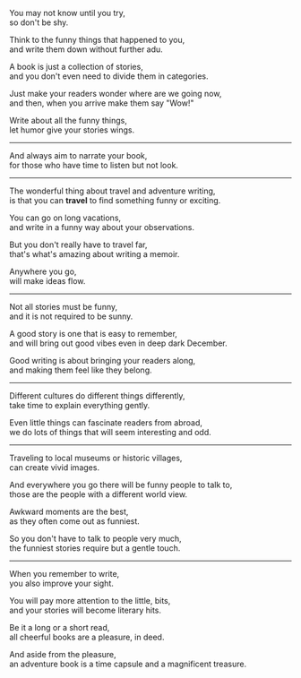 You may not know until you try,\
so don't be shy.

Think to the funny things that happened to you,\
and write them down without further adu.

A book is just a collection of stories,\
and you don't even need to divide them in categories.

Just make your readers wonder where are we going now,\
and then, when you arrive make them say "Wow!"

Write about all the funny things,\
let humor give your stories wings.

---

And always aim to narrate your book,\
for those who have time to listen but not look.

---

The wonderful thing about travel and adventure writing,\
is that you can **travel** to find something funny or exciting.

You can go on long vacations,\
and write in a funny way about your observations.

But you don't really have to travel far,\
that's what's amazing about writing a memoir.

Anywhere you go,\
will make ideas flow.

---

Not all stories must be funny,\
and it is not required to be sunny.

A good story is one that is easy to remember,\
and will bring out good vibes even in deep dark December.

Good writing is about bringing your readers along,\
and making them feel like they belong.

---

Different cultures do different things differently,\
take time to explain everything gently.

Even little things can fascinate readers from abroad,\
we do lots of things that will seem interesting and odd.

---

Traveling to local museums or historic villages,\
can create vivid images.

And everywhere you go there will be funny people to talk to,\
those are the people with a different world view.

Awkward moments are the best,\
as they often come out as funniest.

So you don't have to talk to people very much,\
the funniest stories require but a gentle touch.

---

When you remember to write,\
you also improve your sight.

You will pay more attention to the little, bits,\
and your stories will become literary hits.

Be it a long or a short read,\
all cheerful books are a pleasure, in deed.

And aside from the pleasure,\
an adventure book is a time capsule and a magnificent treasure.
